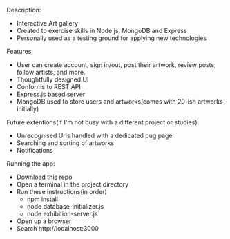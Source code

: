 
Description:
- Interactive Art gallery
- Created to exercise skills in Node.js, MongoDB and Express
- Personally used as a testing ground for applying new technologies 

Features:
  - User can create account, sign in/out, post their artwork, review posts, follow artists, and more.
  - Thoughtfully designed UI
  - Conforms to REST API
  - Express.js based server
  - MongoDB used to store users and artworks(comes with 20-ish artworks initially)

Future extentions(If I'm not busy with a different project or studies):
  - Unrecognised Urls handled with a dedicated pug page
  - Searching and sorting of artworks
  - Notifications

Running the app:
- Download this repo
- Open a terminal in the project directory
- Run these instructions(in order)
  - npm install
  - node database-initializer.js
  - node exhibition-server.js
- Open up a browser 
- Search http://localhost:3000
